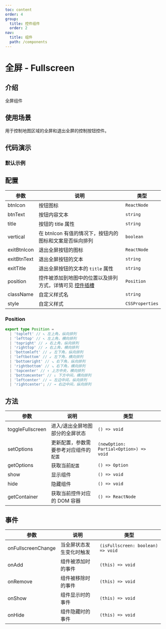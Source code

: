 ```yaml
---
toc: content
order: 4
group:
  title: 控件组件
  order: 2
nav:
  title: 组件
  path: /components
---
```


# 全屏 - Fullscreen

## 介绍

全屏组件

## 使用场景

用于控制地图区域的全屏和退出全屏的控制按钮控件。

## 代码演示

### 默认示例

<code src="./demos/default.tsx" defaultShowCode compact></code>

## 配置

| 参数 | 说明 | 类型 |
| --- | --- | --- |
| btnIcon | 按钮图标 | `ReactNode` |
| btnText | 按钮内容文本 | `string` |
| title | 按钮的 title 属性 | `string` |
| vertical | 在 btnIcon 有值的情况下，按钮内的图标和文案是否纵向排列 | `boolean` |
| exitBtnIcon | 退出全屏按钮的图标 | `ReactNode` |
| exitBtnText | 退出全屏按钮的文本 | `string` |
| exitTitle | 退出全屏按钮的文本的 `title` 属性 | `string` |
| position | 控件被添加到地图中的位置以及排列方式，详情可见 [控件插槽](https://l7.antv.vision/zh/docs/api/component/control/control#插槽) | `Position` |
| className | 自定义样式名 | `string` |
| style | 自定义样式 | `CSSProperties` |

### Position

```ts
export type Position =
  | 'topleft' // ↖ 左上角，纵向排列
  | 'lefttop' // ↖ 左上角，横向排列
  | 'topright' // ↗ 右上角，纵向排列
  | 'righttop' // ↗ 右上角，横向排列
  | 'bottomleft' // ↙ 左下角，纵向排列
  | 'leftbottom' // ↙ 左下角，横向排列
  | 'bottomright' // ↘ 右下角，纵向排列
  | 'rightbottom' // ↘ 右下角，横向排列
  | 'topcenter' // ↑ 上方中央，横向排列
  | 'bottomcenter' // ↓ 下方中间，横向排列
  | 'leftcenter' // ← 左边中间，纵向排列
  | 'rightcenter'; // → 右边中间，纵向排列
```

## 方法

| 参数             | 说明                                   | 类型                                   |
| ---------------- | -------------------------------------- | -------------------------------------- |
| toggleFullscreen | 进入/退出全屏地图部分的全屏状态        | `() => void`                           |
| setOptions       | 更新配置，参数需要参考对应组件的`配置` | `(newOption: Partial<Option>) => void` |
| getOptions       | 获取当前`配置`                         | `() => Option`                         |
| show             | 显示组件                               | `() => void`                           |
| hide             | 隐藏组件                               | `() => void`                           |
| getContainer     | 获取当前控件对应的 DOM 容器            | `() => ReactNode`                      |

## 事件

| 参数               | 说明                     | 类型                              |
| ------------------ | ------------------------ | --------------------------------- |
| onFullscreenChange | 当全屏状态发生变化时触发 | `(isFullscreen: boolean) => void` |
| onAdd              | 组件被添加时的事件       | `(this) => void`                  |
| onRemove           | 组件被移除时的事件       | `(this) => void`                  |
| onShow             | 组件显示时的事件         | `(this) => void`                  |
| onHide             | 组件隐藏时的事件         | `(this) => void`                  |
